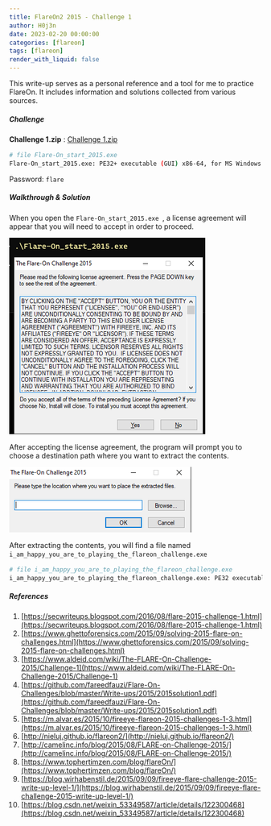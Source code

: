 ```yaml
---
title: FlareOn2 2015 - Challenge 1
author: H0j3n
date: 2023-02-20 00:00:00
categories: [flareon]
tags: [flareon]
render_with_liquid: false
---
```


This write-up serves as a personal reference and a tool for me to practice FlareOn. It includes information and solutions collected from various sources.

##### Challenge

**Challenge 1.zip** : [Challenge 1.zip](https://github.com/fareedfauzi/Flare-On-Challenges/raw/master/Challenges/2015/Challenge%201.zip)

```bash
# file Flare-On_start_2015.exe 
Flare-On_start_2015.exe: PE32+ executable (GUI) x86-64, for MS Windows
```

Password: `flare`

##### Walkthrough & Solution

When you open the `Flare-On_start_2015.exe `, a license agreement will appear that you will need to accept in order to proceed.

![](https://raw.githubusercontent.com/H0j3n/H0j3n.github.io/master/assets/img/uploads/6_flareon02_1/flareon02_1_1.png)

After accepting the license agreement, the program will prompt you to choose a destination path where you want to extract the contents.

![](https://raw.githubusercontent.com/H0j3n/H0j3n.github.io/master/assets/img/uploads/6_flareon02_1/flareon02_1_2.png)

After extracting the contents, you will find a file named `i_am_happy_you_are_to_playing_the_flareon_challenge.exe`

```bash
# file i_am_happy_you_are_to_playing_the_flareon_challenge.exe 
i_am_happy_you_are_to_playing_the_flareon_challenge.exe: PE32 executable (console) Intel 80386, for MS Windows
```

##### References

1. [https://secwriteups.blogspot.com/2016/08/flare-2015-challenge-1.html](https://secwriteups.blogspot.com/2016/08/flare-2015-challenge-1.html)
2. [https://www.ghettoforensics.com/2015/09/solving-2015-flare-on-challenges.html](https://www.ghettoforensics.com/2015/09/solving-2015-flare-on-challenges.html)
3. [https://www.aldeid.com/wiki/The-FLARE-On-Challenge-2015/Challenge-1](https://www.aldeid.com/wiki/The-FLARE-On-Challenge-2015/Challenge-1)
4. [https://github.com/fareedfauzi/Flare-On-Challenges/blob/master/Write-ups/2015/2015solution1.pdf](https://github.com/fareedfauzi/Flare-On-Challenges/blob/master/Write-ups/2015/2015solution1.pdf)
5. [https://m.alvar.es/2015/10/fireeye-flareon-2015-challenges-1-3.html](https://m.alvar.es/2015/10/fireeye-flareon-2015-challenges-1-3.html)
6. [http://nieluj.github.io/flareon2/](http://nieluj.github.io/flareon2/)
7. [http://camelinc.info/blog/2015/08/FLARE-on-Challenge-2015/](http://camelinc.info/blog/2015/08/FLARE-on-Challenge-2015/)
8. [https://www.tophertimzen.com/blog/flareOn/](https://www.tophertimzen.com/blog/flareOn/)
9. [https://blog.wirhabenstil.de/2015/09/09/fireeye-flare-challenge-2015-write-up-level-1/](https://blog.wirhabenstil.de/2015/09/09/fireeye-flare-challenge-2015-write-up-level-1/)
10. [https://blog.csdn.net/weixin_53349587/article/details/122300468](https://blog.csdn.net/weixin_53349587/article/details/122300468)